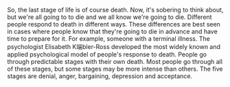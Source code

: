 So, the last stage of life is of course death. Now, it's sobering to think
about, but we're all going to to die and we all know we're going to die.
Different people respond to death in different ways. These differences are best
seen in cases where people know that they're going to die in advance and have
time to prepare for it. For example, someone with a terminal illness. The
psychologist Elisabeth K端bler-Ross developed the most widely known and applied
psychological model of people's response to death. People go through
predictable stages with their own death. Most people go through all of these
stages, but some stages may be more intense than others. The five stages are
denial, anger, bargaining, depression and acceptance.

